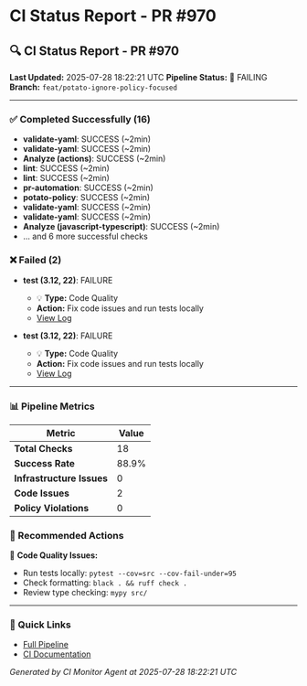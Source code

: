 # CI Status Report - PR #970

## 🔍 CI Status Report - PR #970

**Last Updated:** 2025-07-28 18:22:21 UTC
**Pipeline Status:** 🔴 FAILING
**Branch:** `feat/potato-ignore-policy-focused`

---

### ✅ Completed Successfully (16)

- **validate-yaml**: SUCCESS (~2min)
- **validate-yaml**: SUCCESS (~2min)
- **Analyze (actions)**: SUCCESS (~2min)
- **lint**: SUCCESS (~2min)
- **lint**: SUCCESS (~2min)
- **pr-automation**: SUCCESS (~2min)
- **potato-policy**: SUCCESS (~2min)
- **validate-yaml**: SUCCESS (~2min)
- **validate-yaml**: SUCCESS (~2min)
- **Analyze (javascript-typescript)**: SUCCESS (~2min)
- ... and 6 more successful checks

### ❌ Failed (2)

- **test (3.12, 22)**: FAILURE
    - 💡 **Type:** Code Quality
    - **Action:** Fix code issues and run tests locally
    - [View Log](https://github.com/theangrygamershowproductions/DevOnboarder/actions/runs/16581415930/job/46898156241)

- **test (3.12, 22)**: FAILURE
    - 💡 **Type:** Code Quality
    - **Action:** Fix code issues and run tests locally
    - [View Log](https://github.com/theangrygamershowproductions/DevOnboarder/actions/runs/16581415394/job/46898156878)

---

### 📊 Pipeline Metrics

| Metric | Value |
|--------|-------|
| **Total Checks** | 18 |
| **Success Rate** | 88.9% |
| **Infrastructure Issues** | 0 |
| **Code Issues** | 2 |
| **Policy Violations** | 0 |

### 🎯 Recommended Actions

📝 **Code Quality Issues:**

- Run tests locally: `pytest --cov=src --cov-fail-under=95`
- Check formatting: `black . && ruff check .`
- Review type checking: `mypy src/`

---

### 🔗 Quick Links

- [Full Pipeline](https://github.com/theangrygamershowproductions/DevOnboarder/pull/970)
- [CI Documentation](https://github.com/theangrygamershowproductions/DevOnboarder/blob/main/docs/ci-troubleshooting.md)

*Generated by CI Monitor Agent at 2025-07-28 18:22:21 UTC*
